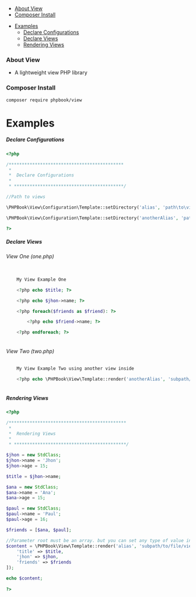     
+ [About View](#about-view)
+ [Composer Install](#composer-install)
- [Examples](#examples)
	* [Declare Configurations](#declare-configurations)
	* [Declare Views](#declare-views)
	* [Rendering Views](#rendering-views)

### About View

- A lightweight view PHP library

### Composer Install

	composer require phpbook/view

# Examples

##### Declare Configurations
```php
<?php

/********************************************
 * 
 *  Declare Configurations
 * 
 * ******************************************/

//Path to views

\PHPBook\View\Configuration\Template::setDirectory('alias', 'path\to\views\base\dir');

\PHPBook\View\Configuration\Template::setDirectory('anotherAlias', 'path\to\another\views\base\dir');

?>
```

##### Declare Views

###### View One (one.php)

```php
		
	My View Example One

	<?php echo $title; ?>

	<?php echo $jhon->name; ?>

	<?php foreach($friends as $friend): ?>

		<?php echo $friend->name; ?>

	<?php endforeach; ?>
		
```

###### View Two (two.php)

```php
	My View Example Two using another view inside

	<?php echo \PHPBook\View\Template::render('anotherAlias', 'subpath/to/file/view/one'); ?>
		
```

##### Rendering Views

```php
<?php 

/*********************************************
 * 
 *  Rendering Views
 * 
 * *******************************************/

$jhon = new StdClass;
$jhon->name = 'Jhon';
$jhon->age = 15;

$title = $jhon->name;

$ana = new StdClass;
$ana->name = 'Ana';
$ana->age = 15;

$paul = new StdClass;
$paul->name = 'Paul';
$paul->age = 16;

$friends = [$ana, $paul];

//Parameter root must be an array. but you can set any type of value inside.
$content = \PHPBook\View\Template::render('alias', 'subpath/to/file/view/one', [
	'title' => $title, 
	'jhon' => $jhon, 
	'friends' => $friends
]);

echo $content;
    
?>
```

